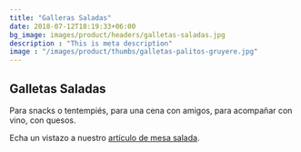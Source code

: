 ```yaml
---
title: "Galleras Saladas"
date: 2018-07-12T18:19:33+06:00
bg_image: images/product/headers/galletas-saladas.jpg
description : "This is meta description"
image : "/images/product/thumbs/galletas-palitos-gruyere.jpg"
---
```


## Galletas Saladas

Para snacks o tentempiés, para una cena con amigos, para acompañar con vino, con quesos.  

Echa un vistazo a nuestro [artículo de mesa salada](/blog/mesa_salada/).
